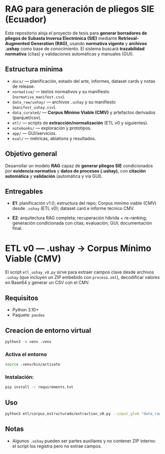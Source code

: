 # RAG para generación de pliegos SIE (Ecuador) 

Este repositorio aloja el proyecto de tesis para **generar borradores de pliegos de Subasta Inversa Electrónica (SIE)** mediante **Retrieval-Augmented Generation (RAG)**, usando **normativa vigente** y **archivos .ushay** como base de conocimiento. El sistema buscará **trazabilidad normativa** (citas) y validaciones automáticas y manuales (GUI). 

## Estructura mínima 

- `docs/` — planificación, estado del arte, informes, dataset cards y notas de release. 
- `normativa/` — textos normativos y su manifiesto (`normativa_manifest.csv`). 
- `data_raw/ushay/` — archivos `.ushay` y su manifiesto (`manifest_ushay.csv`). 
- `data_curated/` — **Corpus Mínimo Viable (CMV)** y artefactos derivados (parquet/csv). 
- `etl/` — scripts de **extracción/normalización** (ETL v0 y siguientes). 
- `notebooks/` — exploración y prototipos. 
- `app/` — GUI/servicios. 
- `eval/` — métricas, ablations y resultados. 

## Objetivo general 

Desarrollar un modelo **RAG** capaz de **generar pliegos SIE** condicionados por **evidencia normativa** y **datos de procesos (.ushay)**, con **citación automática** y **validación** (automática y vía GUI). 

## Entregables 

- **E1**: planificación v1.0; estructura del repo; Corpus minimo viable (CMV) desde `.ushay` (ETL v0); dataset card e informe técnico CMV. 

- **E2**: arquitectura RAG completa; recuperación híbrida + re-ranking; generación condicionada con citas; evaluación; GUI; documentación final. 


# ETL v0 — .ushay → Corpus Mínimo Viable (CMV)

El script `etl_ushay_v0.py` sirve para extraer campos clave desde archivos `.ushay` 
(que incluyen un ZIP embebido con `proceso.xml`), decodificar valores en Base64 y generar un CSV con el CMV.

## Requisitos
- Python 3.10+
- Paquete: `pandas`

## Creacion de entorno virtual
```bash
python3 -m venv .venv
```

### Activa el entorno
```bash
source .venv/bin/activate
```

### Instalación:
```bash
pip install -r requirements.txt
```

## Uso
```bash
python3 etl/corpus_estructurado/extraction_v0.py --input_glob "data_raw/ushay/*.ushay" --out_csv "data_curated/corpus_estructurado/corpus_cmv.csv"
```

## Notas
- Algunos `.ushay` pueden ser partes auxiliares y no contener ZIP interno: el script los registra pero no extrae campos.

